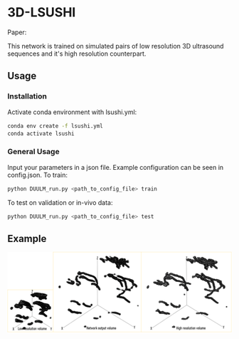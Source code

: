 # 3D-LSUSHI

Paper: 


This network is trained on simulated pairs of low resolution 3D ultrasound sequences and it's high resolution counterpart. 

## Usage
### Installation
Activate conda environment with lsushi.yml:
```bash
conda env create -f lsushi.yml
conda activate lsushi
```

### General Usage
Input your parameters in a json file. Example configuration can be seen in config.json. 
To train: 
```bash
python DUULM_run.py <path_to_config_file> train
```
To test on validation or in-vivo data: 
```bash
python DUULM_run.py <path_to_config_file> test
```

## Example
![Sample Tracking](assets/simulations3d.png)
